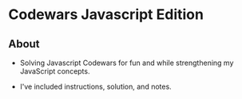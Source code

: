 # Codewars Javascript Edition

## About
- Solving Javascript Codewars for fun and while strengthening my JavaScript concepts.

- I've included instructions, solution, and notes. 


